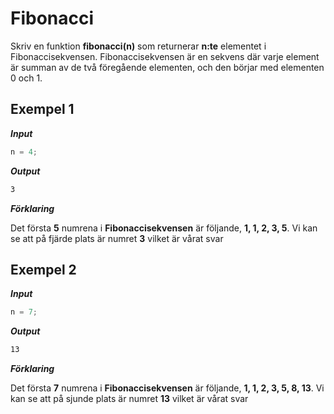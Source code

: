 # Fibonacci

Skriv en funktion **fibonacci(n)** som returnerar **n:te** elementet i Fibonaccisekvensen. Fibonaccisekvensen är en sekvens där varje element är summan av de två föregående elementen, och den börjar med elementen 0 och 1.

## Exempel 1

**_Input_**

```js
n = 4;
```

**_Output_**

```bash
3
```

**_Förklaring_**

Det första **5** numrena i **Fibonaccisekvensen** är följande, **1, 1, 2, 3, 5**. Vi kan se att på fjärde plats är numret **3** vilket är vårat svar

## Exempel 2

**_Input_**

```js
n = 7;
```

**_Output_**

```bash
13
```

**_Förklaring_**

Det första **7** numrena i **Fibonaccisekvensen** är följande, **1, 1, 2, 3, 5, 8, 13**. Vi kan se att på sjunde plats är numret **13** vilket är vårat svar
